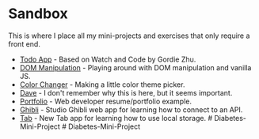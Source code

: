 # Sandbox

This is where I place all my mini-projects and exercises that only require a front end.

- [Todo App](https://taniarascia.github.io/sandbox/todo) - Based on Watch and Code by Gordie Zhu.
- [DOM Manipulation](https://taniarascia.github.io/sandbox/dom) - Playing around with DOM manipulation and vanilla JS.
- [Color Changer](https://taniarascia.github.io/sandbox/colors) - Making a little color theme picker.
- [Dave](https://taniarascia.github.io/sandbox/dave) - I don't remember why this is here, but it seems important.
- [Portfolio](https://taniarascia.github.io/sandbox/portfolio) - Web developer resume/portfolio example.
- [Ghibli](https://taniarascia.github.io/sandbox/ghibli) - Studio Ghibli web app for learning how to connect to an API.
- [Tab](https://taniarascia.github.io/sandbox/tab) - New Tab app for learning how to use local storage.
#   D i a b e t e s - M i n i - P r o j e c t  
 #   D i a b e t e s - M i n i - P r o j e c t  
 